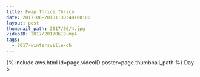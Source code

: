 ```yaml
---
title: Fwap Thrice Thrice
date: 2017-06-20T01:30:40+00:00
layout: post
thumbnail_path: 2017/06/4.jpg
videoID: 2017/20170619.mp4
tags:
  - 2017-wintersville-oh
---
```

{% include aws.html id=page.videoID poster=page.thumbnail_path %}
Day 5